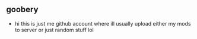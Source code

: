 ## goobery
- hi this is just me github account where ill usually upload either my mods to server or just random stuff lol
